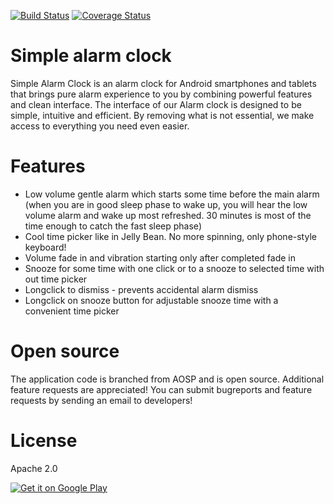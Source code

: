 [![Build Status](https://travis-ci.org/yuriykulikov/AlarmClock.svg?branch=develop)](https://travis-ci.org/yuriykulikov/AlarmClock)
[![Coverage Status](https://codecov.io/github/yuriykulikov/AlarmClock/coverage.png?branch=develop)](https://codecov.io/github/yuriykulikov/AlarmClock?branch=develop)

# Simple alarm clock
Simple Alarm Clock is an alarm clock for Android smartphones and tablets that brings pure alarm experience to you by combining powerful features and clean interface.
The interface of our Alarm clock is designed to be simple, intuitive and efficient. By removing what is not essential, we make access to everything you need even easier.

# Features
* Low volume gentle alarm which starts some time before the main alarm (when you are in good sleep phase to wake up, you will hear the low volume alarm and wake up most refreshed. 30 minutes is most of the time enough to catch the fast sleep phase)
* Cool time picker like in Jelly Bean. No more spinning, only phone-style keyboard!
* Volume fade in and vibration starting only after completed fade in
* Snooze for some time with one click or to a snooze to selected time with out time picker
* Longclick to dismiss - prevents accidental alarm dismiss
* Longclick on snooze button for adjustable snooze time with a convenient time picker

# Open source
The application code is branched from AOSP and is open source. Additional feature requests are appreciated! You can submit bugreports and feature requests by sending an email to developers!

# License
Apache 2.0

[![Get it on Google Play](https://play.google.com/intl/en_us/badges/images/generic/en_badge_web_generic.png)](https://play.google.com/store/apps/details?id=com.better.alarm&pcampaignid=MKT-Other-global-all-co-prtnr-py-PartBadge-Mar2515-1)
